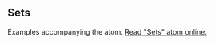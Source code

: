 ## Sets

Examples accompanying the atom.
[Read "Sets" atom online.](https://stepik.org/lesson/104337/step/1)
